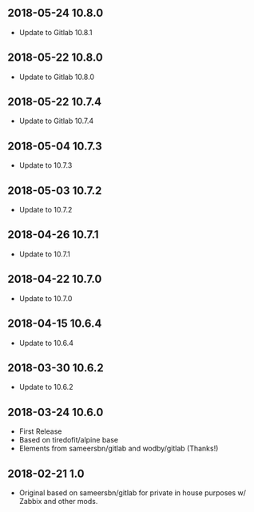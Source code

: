 ## 2018-05-24 10.8.0 <dave at tiredofit dot ca>

* Update to Gitlab 10.8.1

## 2018-05-22 10.8.0 <dave at tiredofit dot ca>

* Update to Gitlab 10.8.0

## 2018-05-22 10.7.4 <dave at tiredofit dot ca>

* Update to Gitlab 10.7.4

## 2018-05-04 10.7.3 <dave at tiredofit dot ca>

* Update to 10.7.3

## 2018-05-03 10.7.2 <dave at tiredofit dot ca>

* Update to 10.7.2

## 2018-04-26 10.7.1 <dave at tiredofit dot ca>

* Update to 10.7.1

## 2018-04-22 10.7.0 <dave at tiredofit dot ca>

* Update to 10.7.0

## 2018-04-15 10.6.4 <dave at tiredofit dot ca>

* Update to 10.6.4

## 2018-03-30 10.6.2 <dave at tiredofit dot ca>

* Update to 10.6.2

## 2018-03-24 10.6.0 <dave at tiredofit dot ca>

* First Release
* Based on tiredofit/alpine base
* Elements from sameersbn/gitlab and wodby/gitlab (Thanks!)


## 2018-02-21 1.0  <dave at tiredofit dot ca>

* Original based on sameersbn/gitlab for private in house purposes w/ Zabbix and other mods.
